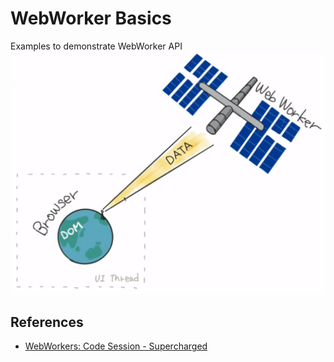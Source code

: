 # WebWorker Basics

Examples to demonstrate WebWorker API
![webworker explained](assets/webworker-explained.png)

## References

* [WebWorkers: Code Session - Supercharged](https://www.youtube.com/watch?v=X57mh8tKkgE)

